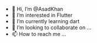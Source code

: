 - 👋 Hi, I’m @AsadKhan
- 👀 I’m interested in Flutter
- 🌱 I’m currently learning dart
- 💞️ I’m looking to collaborate on ...
- 📫 How to reach me ...

<!---
AsadKhan261/AsadKhan261 is a ✨ special ✨ repository because its `README.md` (this file) appears on your GitHub profile.
You can click the Preview link to take a look at your changes.
--->
